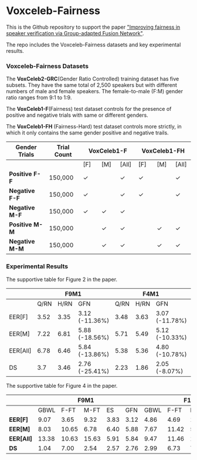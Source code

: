 # Voxceleb-Fairness

This is the Github repository to support the paper <a href="">"Improving fairness in speaker verification via Group-adapted Fusion Network"</a>.

The repo includes the Voxceleb-Fairness datasets and key experimental results.

### Voxceleb-Fairness Datasets

The <strong>VoxCeleb2-GRC</strong>(Gender Ratio Controlled) training dataset has five subsets. They have the same total of 2,500 speakers but with different numbers of male and female speakers. The female-to-male (F:M) gender ratio ranges from 9:1 to 1:9.

The <strong>VoxCeleb1-F</strong>(Fairness) test dataset controls for the presence of positive and negative trials with same or different genders.

The <strong>VoxCeleb1-FH</strong> (Fairness-Hard) test dataset controls more strictly, in which it only contains the same gender positive and negative trails.

<!-- 
<style type="text/css">
.tg {border-collapse:collapse;border-spacing:0;}
.tg td{border-color:black;border-style:solid;border-width:1px;font-family:Arial, sans-serif;font-size:14px; overflow:hidden;padding:10px 5px;word-break:normal;}
.tg th{border-color:black;border-style:solid;border-width:1px;font-family:Arial, sans-serif;font-size:14px;
  font-weight:normal;overflow:hidden;padding:10px 5px;word-break:normal;}
.tg .tg-fymr{border-color:inherit;font-weight:bold;text-align:center;vertical-align:top}
.tg .tg-0pky{border-color:inherit;text-align:center;vertical-align:top}
</style> -->

<table class="tg" style="width: 100%">
<thead>
  <tr>
    <th class="tg-fymr">Gender   Trials</th>
    <th class="tg-fymr">Trial Count</th>
    <th class="tg-fymr" colspan="3">VoxCeleb1-F </th>
    <th class="tg-fymr" colspan="3">VoxCeleb1-FH </th>
  </tr>
</thead>
<tbody>
  <tr>
    <td class="tg-0pky"></td>
    <td class="tg-0pky"></td>
    <td class="tg-fymr" style="width: 10%;">[F]</td>
    <td class="tg-fymr" style="width: 10%;">[M]</td>
    <td class="tg-fymr" style="width: 10%;">[All]</td>
    <td class="tg-fymr" style="width: 10%;">[F]</td>
    <td class="tg-fymr" style="width: 10%;">[M]</td>
    <td class="tg-fymr" style="width: 10%;">[All]</td>
  </tr>
  <tr>
    <td class="tg-fymr"><strong>Positive F-F</strong></td>
    <td class="tg-0pky">150,000</td>
    <td class="tg-0pky">✓</td>
    <td class="tg-0pky"></td>
    <td class="tg-0pky">✓</td>
    <td class="tg-0pky">✓</td>
    <td class="tg-0pky"></td>
    <td class="tg-0pky">✓</td>
  </tr>
  <tr>
    <td class="tg-fymr"><strong>Negative F-F</td>
    <td class="tg-0pky">150,000</td>
    <td class="tg-0pky">✓</td>
    <td class="tg-0pky"></td>
    <td class="tg-0pky">✓</td>
    <td class="tg-0pky">✓</td>
    <td class="tg-0pky"></td>
    <td class="tg-0pky">✓</td>
  </tr>
  <tr>
    <td class="tg-fymr"><strong>Negative M-F</td>
    <td class="tg-0pky">150,000</td>
    <td class="tg-0pky">✓</td>
    <td class="tg-0pky">✓</td>
    <td class="tg-0pky">✓</td>
    <td class="tg-0pky"></td>
    <td class="tg-0pky"></td>
    <td class="tg-0pky"></td>
  </tr>
  <tr>
    <td class="tg-fymr"><strong>Positive M-M</td>
    <td class="tg-0pky">150,000</td>
    <td class="tg-0pky"></td>
    <td class="tg-0pky">✓</td>
    <td class="tg-0pky">✓</td>
    <td class="tg-0pky"></td>
    <td class="tg-0pky">✓</td>
    <td class="tg-0pky">✓</td>
  </tr>
  <tr>
    <td class="tg-fymr"><strong>Negative M-M</td>
    <td class="tg-0pky">150,000</td>
    <td class="tg-0pky"></td>
    <td class="tg-0pky">✓</td>
    <td class="tg-0pky">✓</td>
    <td class="tg-0pky"></td>
    <td class="tg-0pky">✓</td>
    <td class="tg-0pky">✓</td>
  </tr>
</tbody>
</table>



### Experimental Results 


The supportive table for Figure 2 in the paper.

<!-- <style type="text/css">
.tg  {border-collapse:collapse;border-spacing:0;}
.tg td{border-color:black;border-style:solid;border-width:1px;font-family:Arial, sans-serif;font-size:14px;
  overflow:hidden;padding:10px 5px;word-break:normal;}
.tg th{border-color:black;border-style:solid;border-width:1px;font-family:Arial, sans-serif;font-size:14px;
  font-weight:normal;overflow:hidden;padding:10px 5px;word-break:normal;}
.tg .tg-bobw{font-weight:bold;text-align:center;vertical-align:bottom}
.tg .tg-8d8j{text-align:center;vertical-align:bottom}
</style> -->

<table class="tg">
<thead>
  <tr>
    <th class="tg-8d8j"></th>
    <th class="tg-bobw" colspan="3">F9M1</th>
    <th class="tg-bobw" colspan="3">F4M1</th>
    <th class="tg-bobw" colspan="3"></th>
    <th class="tg-bobw" colspan="3">F1M4</th>
    <th class="tg-bobw" colspan="3">F1M9</th>
  </tr>
</thead>
<tbody>
  <tr>
    <td class="tg-8d8j"></td>
    <td class="tg-8d8j">Q/RN</td>
    <td class="tg-8d8j">H/RN</td>
    <td class="tg-8d8j">GFN</td>
    <td class="tg-8d8j">Q/RN</td>
    <td class="tg-8d8j">H/RN</td>
    <td class="tg-8d8j">GFN</td>
    <td class="tg-8d8j">Q/RN</td>
    <td class="tg-8d8j">H/RN</td>
    <td class="tg-8d8j">GFN</td>
    <td class="tg-8d8j">Q/RN</td>
    <td class="tg-8d8j">H/RN</td>
    <td class="tg-8d8j">GFN</td>
    <td class="tg-8d8j">Q/RN</td>
    <td class="tg-8d8j">H/RN</td>
    <td class="tg-8d8j">GFN</td>
  </tr>
  <tr>
    <td class="tg-bobw">EER[F]</td>
    <td class="tg-8d8j">3.52</td>
    <td class="tg-8d8j">3.35</td>
    <td class="tg-8d8j">3.12<br>(-11.36%)</td>
    <td class="tg-8d8j">3.48</td>
    <td class="tg-8d8j">3.63</td>
    <td class="tg-8d8j">3.07 <br>(-11.78%)</td>
    <td class="tg-8d8j">4.15</td>
    <td class="tg-8d8j">3.8</td>
    <td class="tg-8d8j">3.65 <br>(-12.05%)</td>
    <td class="tg-8d8j">5.61</td>
    <td class="tg-8d8j">5.42</td>
    <td class="tg-8d8j">4.92 <br>(-12.30%)</td>
    <td class="tg-8d8j">6.51</td>
    <td class="tg-8d8j">6.25</td>
    <td class="tg-8d8j">5.53 <br>(-15.05%)</td>
  </tr>
  <tr>
    <td class="tg-bobw">EER[M]</td>
    <td class="tg-8d8j">7.22</td>
    <td class="tg-8d8j">6.81</td>
    <td class="tg-8d8j">5.88<br>(-18.56%)</td>
    <td class="tg-8d8j">5.71</td>
    <td class="tg-8d8j">5.49</td>
    <td class="tg-8d8j">5.12 <br>(-10.33%)</td>
    <td class="tg-8d8j">4.27</td>
    <td class="tg-8d8j">4.07</td>
    <td class="tg-8d8j">4.00 <br>(-6.32%)</td>
    <td class="tg-8d8j">3.9</td>
    <td class="tg-8d8j">3.65</td>
    <td class="tg-8d8j">3.82 <br>(-2.05%)</td>
    <td class="tg-8d8j">3.57</td>
    <td class="tg-8d8j">3.42</td>
    <td class="tg-8d8j">3.30 <br>(-7.56%)</td>
  </tr>
  <tr>
    <td class="tg-bobw">EER[All]</td>
    <td class="tg-8d8j">6.78</td>
    <td class="tg-8d8j">6.46</td>
    <td class="tg-8d8j">5.84 <br>(-13.86%)</td>
    <td class="tg-8d8j">5.38</td>
    <td class="tg-8d8j">5.36</td>
    <td class="tg-8d8j">4.80 <br>(-10.78%)</td>
    <td class="tg-8d8j">4.98</td>
    <td class="tg-8d8j">4.65</td>
    <td class="tg-8d8j">4.42 <br>(-11.24%)</td>
    <td class="tg-8d8j">6.33</td>
    <td class="tg-8d8j">5.84</td>
    <td class="tg-8d8j">5.04 <br>(-20.38%)</td>
    <td class="tg-8d8j">7.11</td>
    <td class="tg-8d8j">7.15</td>
    <td class="tg-8d8j">5.08 <br>(-28.55%)</td>
  </tr>
  <tr>
    <td class="tg-bobw">DS</td>
    <td class="tg-8d8j">3.7</td>
    <td class="tg-8d8j">3.46</td>
    <td class="tg-8d8j">2.76 <br>(-25.41%)</td>
    <td class="tg-8d8j">2.23</td>
    <td class="tg-8d8j">1.86</td>
    <td class="tg-8d8j">2.05 <br>(-8.07%)</td>
    <td class="tg-8d8j">0.12</td>
    <td class="tg-8d8j">0.27</td>
    <td class="tg-8d8j">0.35 <br>(191.67%)</td>
    <td class="tg-8d8j">1.71</td>
    <td class="tg-8d8j">1.77</td>
    <td class="tg-8d8j">1.10 <br>(-35.67%)</td>
    <td class="tg-8d8j">2.94</td>
    <td class="tg-8d8j">2.83</td>
    <td class="tg-8d8j">2.23 <br>(-24.15%)</td>
  </tr>
</tbody>
</table>

The supportive table for Figure 4 in the paper.

<!-- <style type="text/css">
.tg  {border-collapse:collapse;border-spacing:0;}
.tg td{border-color:black;border-style:solid;border-width:1px;font-family:Arial, sans-serif;font-size:14px;
  overflow:hidden;padding:10px 5px;word-break:normal;}
.tg th{border-color:black;border-style:solid;border-width:1px;font-family:Arial, sans-serif;font-size:14px;
  font-weight:normal;overflow:hidden;padding:10px 5px;word-break:normal;}
.tg .tg-cly1{text-align:left;vertical-align:middle}
.tg .tg-wa1i{font-weight:bold;text-align:center;vertical-align:middle}
.tg .tg-nrix{text-align:center;vertical-align:middle}
.tg .tg-amwm{font-weight:bold;text-align:center;vertical-align:top}
</style> -->

<table class="tg">
<thead>
  <tr>
    <th class="tg-wa1i"></th>
    <th class="tg-wa1i" colspan="5">F9M1&nbsp;&nbsp;&nbsp;</th>
    <th class="tg-wa1i" colspan="5">F1M1&nbsp;&nbsp;&nbsp;</th>
    <th class="tg-wa1i" colspan="5">F1M9&nbsp;&nbsp;&nbsp;</th>
  </tr>
</thead>
<tbody>
  <tr>
    <td class="tg-cly1"></td>
    <td class="tg-nrix">GBWL</td>
    <td class="tg-nrix">F-FT</td>
    <td class="tg-nrix">M-FT</td>
    <td class="tg-nrix">ES</td>
    <td class="tg-amwm">GFN</td>
    <td class="tg-nrix">GBWL</td>
    <td class="tg-nrix">F-FT</td>
    <td class="tg-nrix">M-FT</td>
    <td class="tg-nrix">ES</td>
    <td class="tg-amwm">GFN</td>
    <td class="tg-nrix">GBWL</td>
    <td class="tg-nrix">F-FT</td>
    <td class="tg-nrix">M-FT</td>
    <td class="tg-nrix">ES</td>
    <td class="tg-amwm">GFN</td>
  </tr>
  <tr>
    <td class="tg-cly1"><strong>EER[F]</td>
    <td class="tg-nrix">9.07</td>
    <td class="tg-nrix">3.65</td>
    <td class="tg-nrix">9.32</td>
    <td class="tg-nrix">3.83</td>
    <td class="tg-amwm">3.12</td>
    <td class="tg-nrix">4.86</td>
    <td class="tg-nrix">4.69</td>
    <td class="tg-nrix">12.34</td>
    <td class="tg-nrix">4.51</td>
    <td class="tg-amwm">3.65</td>
    <td class="tg-nrix">6.95</td>
    <td class="tg-nrix">6.12</td>
    <td class="tg-nrix">12.25</td>
    <td class="tg-nrix">6.48</td>
    <td class="tg-amwm">5.53</td>
  </tr>
  <tr>
    <td class="tg-cly1"><strong>EER[M]</td>
    <td class="tg-nrix">8.03</td>
    <td class="tg-nrix">10.65</td>
    <td class="tg-nrix">6.78</td>
    <td class="tg-nrix">6.40</td>
    <td class="tg-amwm">5.88</td>
    <td class="tg-nrix">7.67</td>
    <td class="tg-nrix">11.42</td>
    <td class="tg-nrix">5.81</td>
    <td class="tg-nrix">4.64</td>
    <td class="tg-amwm">4.00</td>
    <td class="tg-nrix">8.95</td>
    <td class="tg-nrix">8.83</td>
    <td class="tg-nrix">4.12</td>
    <td class="tg-nrix">3.63</td>
    <td class="tg-amwm">3.30</td>
  </tr>
  <tr>
    <td class="tg-cly1"><strong>EER[All]</td>
    <td class="tg-nrix">13.38</td>
    <td class="tg-nrix">10.63</td>
    <td class="tg-nrix">15.63</td>
    <td class="tg-nrix">5.91</td>
    <td class="tg-amwm">5.84</td>
    <td class="tg-nrix">9.47</td>
    <td class="tg-nrix">11.46</td>
    <td class="tg-nrix">15.39</td>
    <td class="tg-nrix">5.47</td>
    <td class="tg-amwm">4.42</td>
    <td class="tg-nrix">9.88</td>
    <td class="tg-nrix">12.13</td>
    <td class="tg-nrix">13.42</td>
    <td class="tg-nrix">6.14</td>
    <td class="tg-amwm">5.08</td>
  </tr>
  <tr>
    <td class="tg-cly1"><strong>DS</td>
    <td class="tg-nrix">1.04</td>
    <td class="tg-nrix">7.00</td>
    <td class="tg-nrix">2.54</td>
    <td class="tg-nrix">2.57</td>
    <td class="tg-amwm">2.76</td>
    <td class="tg-nrix">2.99</td>
    <td class="tg-nrix">6.73</td>
    <td class="tg-nrix">7.16</td>
    <td class="tg-nrix">0.31</td>
    <td class="tg-amwm">0.35</td>
    <td class="tg-nrix">2.00</td>
    <td class="tg-nrix">2.71</td>
    <td class="tg-nrix">8.13</td>
    <td class="tg-nrix">2.85</td>
    <td class="tg-amwm">2.23</td>
  </tr>
</tbody>
</table>